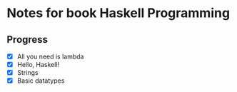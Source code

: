 # Notes for book Haskell Programming

## Progress

- [x] All you need is lambda
- [x] Hello, Haskell!
- [x] Strings
- [x] Basic datatypes

